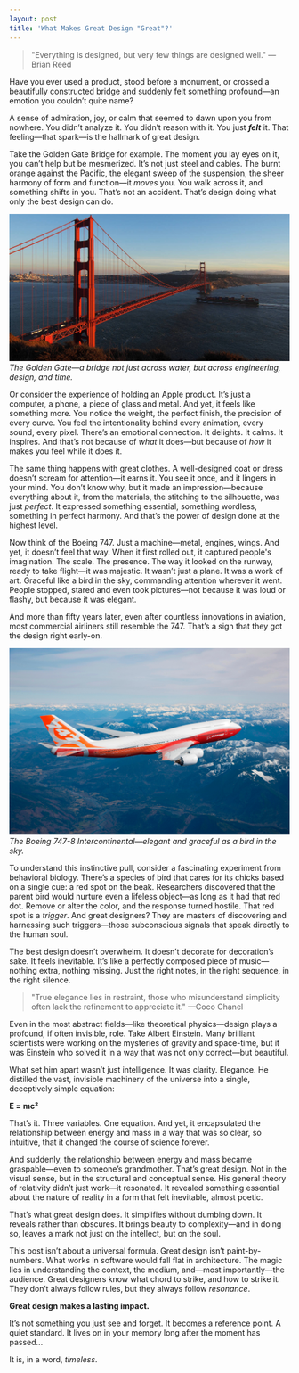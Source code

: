 ```yaml
---
layout: post
title: 'What Makes Great Design "Great"?'
---
```


> "Everything is designed, but very few things are designed well." —Brian Reed

Have you ever used a product, stood before a monument, or crossed a beautifully constructed bridge and suddenly felt something profound—an emotion you couldn’t quite name?

A sense of admiration, joy, or calm that seemed to dawn upon you from nowhere. You didn’t analyze it. You didn’t reason with it. You just **_felt_** it. That feeling—that spark—is the hallmark of great design.

Take the Golden Gate Bridge for example. The moment you lay eyes on it, you can’t help but be mesmerized. It’s not just steel and cables. The burnt orange against the Pacific, the elegant sweep of the suspension, the sheer harmony of form and function—it _moves_ you. You walk across it, and something shifts in you. That’s not an accident. That’s design doing what only the best design can do.

<div class="image-with-caption">
  <img src="/public/images/4.jpeg" alt="The Golden Gate Bridge" />
  <div class="image-caption">
    <em>The Golden Gate—a bridge not just across water, but across engineering, design, and time.</em>
  </div>
</div>

Or consider the experience of holding an Apple product. It’s just a computer, a phone, a piece of glass and metal. And yet, it feels like something more. You notice the weight, the perfect finish, the precision of every curve. You feel the intentionality behind every animation, every sound, every pixel. There’s an emotional connection. It delights. It calms. It inspires. And that’s not because of _what_ it does—but because of _how_ it makes you feel while it does it.

The same thing happens with great clothes. A well-designed coat or dress doesn’t scream for attention—it earns it. You see it once, and it lingers in your mind. You don’t know why, but it made an impression—because everything about it, from the materials, the stitching to the silhouette, was just _perfect_. It expressed something essential, something wordless, something in perfect harmony. And that’s the power of design done at the highest level.

Now think of the Boeing 747. Just a machine—metal, engines, wings. And yet, it doesn’t feel that way. When it first rolled out, it captured people's imagination. The scale. The presence. The way it looked on the runway, ready to take flight—it was majestic. It wasn’t just a plane. It was a work of art. Graceful like a bird in the sky, commanding attention wherever it went. People stopped, stared and even took pictures—not because it was loud or flashy, but because it was elegant.

And more than fifty years later, even after countless innovations in aviation, most commercial airliners still resemble the 747. That’s a sign that they got the design right early-on.

<div class="image-with-caption">
  <img src="/public/images/5.jpeg" alt="The Boeing 747-8" />
  <div class="image-caption">
    <em>The Boeing 747-8 Intercontinental—elegant and graceful as a bird in the sky.</em>
  </div>
</div>

To understand this instinctive pull, consider a fascinating experiment from behavioral biology. There’s a species of bird that cares for its chicks based on a single cue: a red spot on the beak. Researchers discovered that the parent bird would nurture even a lifeless object—as long as it had that red dot. Remove or alter the color, and the response turned hostile. That red spot is a _trigger_. And great designers? They are masters of discovering and harnessing such triggers—those subconscious signals that speak directly to the human soul.

The best design doesn’t overwhelm. It doesn’t decorate for decoration’s sake. It feels inevitable. It’s like a perfectly composed piece of music—nothing extra, nothing missing. Just the right notes, in the right sequence, in the right silence.

> "True elegance lies in restraint, those who misunderstand simplicity often lack the refinement to appreciate it." —Coco Chanel

Even in the most abstract fields—like theoretical physics—design plays a profound, if often invisible, role. Take Albert Einstein. Many brilliant scientists were working on the mysteries of gravity and space-time, but it was Einstein who solved it in a way that was not only correct—but beautiful.

What set him apart wasn’t just intelligence. It was clarity. Elegance. He distilled the vast, invisible machinery of the universe into a single, deceptively simple equation:

**E = mc²**

That’s it. Three variables. One equation. And yet, it encapsulated the relationship between energy and mass in a way that was so clear, so intuitive, that it changed the course of science forever.

And suddenly, the relationship between energy and mass became graspable—even to someone’s grandmother. That’s great design. Not in the visual sense, but in the structural and conceptual sense. His general theory of relativity didn’t just work—it resonated. It revealed something essential about the nature of reality in a form that felt inevitable, almost poetic.

That’s what great design does. It simplifies without dumbing down. It reveals rather than obscures. It brings beauty to complexity—and in doing so, leaves a mark not just on the intellect, but on the soul.

This post isn’t about a universal formula. Great design isn’t paint-by-numbers. What works in software would fall flat in architecture. The magic lies in understanding the context, the medium, and—most importantly—the audience. Great designers know what chord to strike, and how to strike it. They don’t always follow rules, but they always follow _resonance_.

**Great design makes a lasting impact.**

It’s not something you just see and forget. It becomes a reference point. A quiet standard. It lives on in your memory long after the moment has passed...

It is, in a word, _timeless_.
